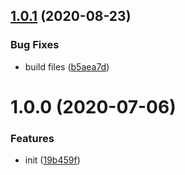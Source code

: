 ## [1.0.1](https://github.com/dword-design/nuxt-auth/compare/v1.0.0...v1.0.1) (2020-08-23)


### Bug Fixes

* build files ([b5aea7d](https://github.com/dword-design/nuxt-auth/commit/b5aea7d61990c7d276032ed8d6b9aa59e22bf1c5))

# 1.0.0 (2020-07-06)


### Features

* init ([19b459f](https://github.com/dword-design/nuxt-auth/commit/19b459fcdce524d92ff74e32a26fac4c751e3ad5))
